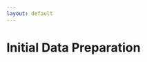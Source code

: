```yaml
---
layout: default
---
```


# Initial Data Preparation

<!-- Content for the initial data preparation will go here -->
